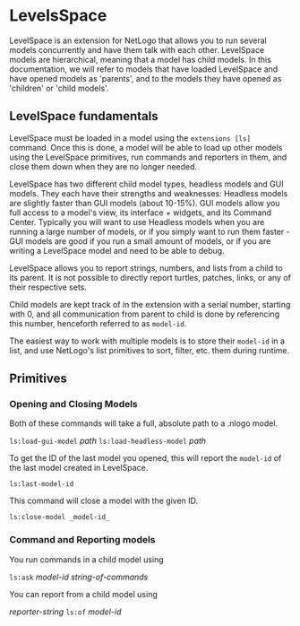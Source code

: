 # LevelsSpace

LevelSpace is an extension for NetLogo that allows you to run several models concurrently and have them talk with each other. LevelSpace models are hierarchical, meaning that a model has child models. In this documentation, we will refer to models that have loaded LevelSpace and have opened models as 'parents', and to the models they have opened as 'children' or 'child models'.

## LevelSpace fundamentals

LevelSpace must be loaded in a model using the ```extensions [ls]``` command. Once this is done, a model will be able to load up other models using the LevelSpace primitives, run commands and reporters in them, and close them down when they are no longer needed.

LevelSpace has two different child model types, headless models and GUI models. They each have their strengths and weaknesses: Headless models are slightly faster than GUI models (about 10-15%). GUI models allow you full access to a model's view, its interface + widgets, and its Command Center. Typically you will want to use Headless models when you are running a large number of models, or if you simply want to run them faster - GUI models are good if you run a small amount of models, or if you are writing a LevelSpace model and need to be able to debug.

LevelSpace allows you to report strings, numbers, and lists from a child to its parent. It is not possible to directly report turtles, patches, links, or any of their respective sets.

Child models are kept track of in the extension with a serial number, starting with 0, and all communication from parent to child is done by referencing this number, henceforth referred to as ```model-id```. 

The easiest way to work with multiple models is to store their ```model-id``` in a list, and use NetLogo's list primitives to sort, filter, etc. them during runtime.

## Primitives
### Opening and Closing Models

Both of these commands will take a full, absolute path to a .nlogo model.

`ls:load-gui-model` _path_
`ls:load-headless-model` _path_

To get the ID of the last model you opened, this will report the ```model-id``` of the last model created in LevelSpace.

    ls:last-model-id

This command will close a model with the given ID.

    ls:close-model _model-id_

### Command and Reporting models

You run commands in a child model using

```ls:ask``` *model-id* *string-of-commands*

You can report from a child model using 

*reporter-string* ```ls:of``` *model-id*
